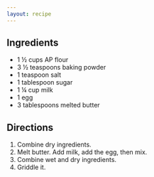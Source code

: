 ```yaml
---
layout: recipe
---
```


## Ingredients

- 1 &frac12; cups AP flour
- 3 &frac12; teaspoons baking powder
- 1 teaspoon salt
- 1 tablespoon sugar
- 1 &frac14; cup milk
- 1 egg
- 3 tablespoons melted butter

## Directions

1. Combine dry ingredients.
2. Melt butter. Add milk, add the egg, then mix.
3. Combine wet and dry ingredients.
4. Griddle it.